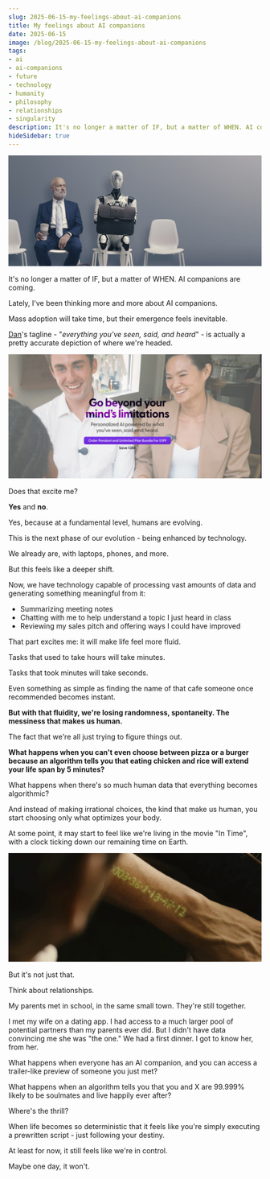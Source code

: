 ```yaml
---
slug: 2025-06-15-my-feelings-about-ai-companions
title: My feelings about AI companions
date: 2025-06-15
image: /blog/2025-06-15-my-feelings-about-ai-companions
tags:
- ai
- ai-companions
- future
- technology
- humanity
- philosophy
- relationships
- singularity
description: It's no longer a matter of IF, but a matter of WHEN. AI companions are coming.
hideSidebar: true
---
```


<p align="center">
    <img width="600" src="/blog/2025-06-15-my-feelings-about-ai-companions.png" />
</p>

It's no longer a matter of IF, but a matter of WHEN. AI companions are coming.

<!-- truncate -->

<div style={{borderTop: '1px solid #0088CC', margin: '1.5em 0'}} />

Lately, I've been thinking more and more about AI companions.

Mass adoption will take time, but their emergence feels inevitable.

[Dan](https://www.linkedin.com/in/dsiroker)'s tagline - "_everything you've seen, said, and heard_" - is actually a pretty accurate depiction of where we're headed.

<p align="center">
    <img width="600" src="/blog/2025-06-15-my-feelings-about-ai-companions_1.png" />
</p>

Does that excite me?

**Yes** and **no**.

Yes, because at a fundamental level, humans are evolving.

This is the next phase of our evolution - being enhanced by technology.

We already are, with laptops, phones, and more.

But this feels like a deeper shift.

Now, we have technology capable of processing vast amounts of data and generating something meaningful from it:

- Summarizing meeting notes
- Chatting with me to help understand a topic I just heard in class
- Reviewing my sales pitch and offering ways I could have improved

That part excites me: it will make life feel more fluid.

Tasks that used to take hours will take minutes.

Tasks that took minutes will take seconds.

Even something as simple as finding the name of that cafe someone once recommended becomes instant.

**But with that fluidity, we're losing randomness, spontaneity. The messiness that makes us human.**

The fact that we're all just trying to figure things out.

**What happens when you can't even choose between pizza or a burger because an algorithm tells you that eating chicken and rice will extend your life span by 5 minutes?**

What happens when there's so much human data that everything becomes algorithmic?

And instead of making irrational choices, the kind that make us human, you start choosing only what optimizes your body.

At some point, it may start to feel like we're living in the movie "In Time", with a clock ticking down our remaining time on Earth.

<p align="center">
    <img width="600" src="/blog/2025-06-15-my-feelings-about-ai-companions_2.png" />
</p>

But it's not just that.

Think about relationships.

My parents met in school, in the same small town. They're still together.

I met my wife on a dating app. I had access to a much larger pool of potential partners than my parents ever did. But I didn't have data convincing me she was "the one." We had a first dinner. I got to know her, from her.

What happens when everyone has an AI companion, and you can access a trailer-like preview of someone you just met?

What happens when an algorithm tells you that you and X are 99.999% likely to be soulmates and live happily ever after?

Where's the thrill?

When life becomes so deterministic that it feels like you're simply executing a prewritten script - just following your destiny.

At least for now, it still feels like we're in control.

Maybe one day, it won't.
